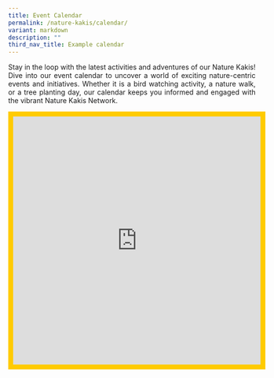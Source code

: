 ```yaml
---
title: Event Calendar
permalink: /nature-kakis/calendar/
variant: markdown
description: ""
third_nav_title: Example calendar
---
```

<style>
	.responsivecal {
		position:relative;
		height: 0%
		width:50%;
		padding-bottom:100%;
	}
	
	.responsivecal iframe {
		position:absolute;
		height:100%;
		width:100%;
		overflow:scroll;
	}
</style><p style="text-align:justify">Stay in the loop with the latest activities and adventures of our Nature Kakis! Dive into our event calendar to uncover a world of exciting nature-centric events and initiatives. Whether it is a bird watching activity, a nature walk, or a tree planting day, our calendar keeps you informed and engaged with the vibrant Nature Kakis Network. </p>
<div class="responsivecal"><iframe scrolling="no" frameborder="0" height="100%" width="100%" style="border:solid 10px #FFCB00" src="https://calendar.google.com/calendar/embed?height=600&amp;wkst=2&amp;bgcolor=%23F6BF26&amp;ctz=Asia%2FSingapore&amp;mode=AGENDA&amp;src=bnBuYXR1cmVrYWtpc0BnbWFpbC5jb20&amp;src=ZW4tZ2Iuc2luZ2Fwb3JlI2hvbGlkYXlAZ3JvdXAudi5jYWxlbmRhci5nb29nbGUuY29t&amp;color=%23039BE5&amp;color=%230B8043"></iframe></div>